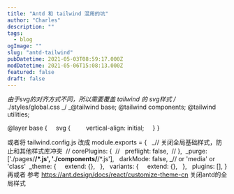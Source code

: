 ```yaml
---
title: "Antd 和 tailwind 混用的坑"
author: "Charles"
description: ""
tags:
  - blog
ogImage: ""
slug: "antd-tailwind"
pubDatetime: 2021-05-03T08:59:17.000Z
modDatetime: 2021-05-06T15:08:13.000Z
featured: false
draft: false
---
```


_由于svg的对齐方式不同，所以需要覆盖 tailwind 的 svg样式_
_/_ ./styles/global.css _/
_@tailwind base;
@tailwind components;
@tailwind utilities;

@layer base {
    svg {
        vertical-align: initial;
    }
}

或者将 tailwind.config.js 改成
module.exports = {
  \_// 关闭全局基础样式，防止和其他样式库冲突
 // corePlugins: {
 //   preflight: false,
 // },
 _purge: \['./pages/**/\*.js', './components/**/\*.js'],
  darkMode: false, \_// or 'media' or 'class'
 _theme: {
    extend: {},
  },
  variants: {
    extend: {},
  },
  plugins: \[],
}
再或者 参考 <https://ant.design/docs/react/customize-theme-cn> 关闭antd的全局样式
